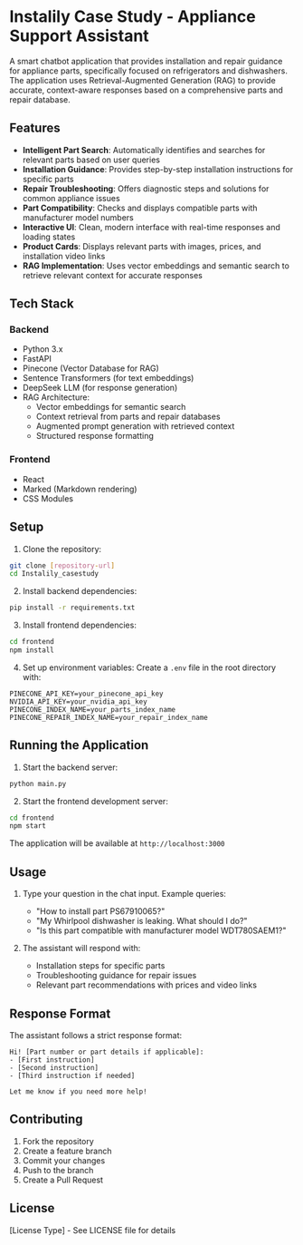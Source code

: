 # Instalily Case Study - Appliance Support Assistant

A smart chatbot application that provides installation and repair guidance for appliance parts, specifically focused on refrigerators and dishwashers. The application uses Retrieval-Augmented Generation (RAG) to provide accurate, context-aware responses based on a comprehensive parts and repair database.

## Features

- **Intelligent Part Search**: Automatically identifies and searches for relevant parts based on user queries
- **Installation Guidance**: Provides step-by-step installation instructions for specific parts
- **Repair Troubleshooting**: Offers diagnostic steps and solutions for common appliance issues
- **Part Compatibility**: Checks and displays compatible parts with manufacturer model numbers
- **Interactive UI**: Clean, modern interface with real-time responses and loading states
- **Product Cards**: Displays relevant parts with images, prices, and installation video links
- **RAG Implementation**: Uses vector embeddings and semantic search to retrieve relevant context for accurate responses

## Tech Stack

### Backend
- Python 3.x
- FastAPI
- Pinecone (Vector Database for RAG)
- Sentence Transformers (for text embeddings)
- DeepSeek LLM (for response generation)
- RAG Architecture:
  - Vector embeddings for semantic search
  - Context retrieval from parts and repair databases
  - Augmented prompt generation with retrieved context
  - Structured response formatting

### Frontend
- React
- Marked (Markdown rendering)
- CSS Modules

## Setup

1. Clone the repository:
```bash
git clone [repository-url]
cd Instalily_casestudy
```

2. Install backend dependencies:
```bash
pip install -r requirements.txt
```

3. Install frontend dependencies:
```bash
cd frontend
npm install
```

4. Set up environment variables:
Create a `.env` file in the root directory with:
```
PINECONE_API_KEY=your_pinecone_api_key
NVIDIA_API_KEY=your_nvidia_api_key
PINECONE_INDEX_NAME=your_parts_index_name
PINECONE_REPAIR_INDEX_NAME=your_repair_index_name
```

## Running the Application

1. Start the backend server:
```bash
python main.py
```

2. Start the frontend development server:
```bash
cd frontend
npm start
```

The application will be available at `http://localhost:3000`

## Usage

1. Type your question in the chat input. Example queries:
   - "How to install part PS67910065?"
   - "My Whirlpool dishwasher is leaking. What should I do?"
   - "Is this part compatible with manufacturer model WDT780SAEM1?"

2. The assistant will respond with:
   - Installation steps for specific parts
   - Troubleshooting guidance for repair issues
   - Relevant part recommendations with prices and video links

## Response Format

The assistant follows a strict response format:
```
Hi! [Part number or part details if applicable]:
- [First instruction]
- [Second instruction]
- [Third instruction if needed]

Let me know if you need more help!
```

## Contributing

1. Fork the repository
2. Create a feature branch
3. Commit your changes
4. Push to the branch
5. Create a Pull Request

## License

[License Type] - See LICENSE file for details 